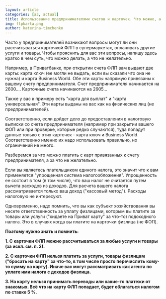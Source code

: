 ```yaml
---
layout: article
categories: [a3, actual]
title: Использование предпринимателями счетов и карточек. Что можно, а что нельзя
img: flpkarta.png
author: katerina-timchenko
--- 
```


Часто у предпринимателей возникают вопросы могут ли они рассчитываться карточкой ФЛП в супермаркетах, оплачивать другие 
услуги и товары. Чтобы прояснить для вас эти вопросы, напишу здесь кратко в чем суть, что можно делать, а что не желательно. 


Например, в Приватбанке, при открытии счета ФЛП вам выдают две карты: карта ключ (ее могли не выдать, если вы сказали что она не нужна) и карта Business World. Обе эти карты напрямую привязаны к вашему счету предпринимателя.
Счет предпринимателя начинается на 2600.... Карточные счета начинаются на 2605...

Также у вас к примеру есть "карта для выплат" и "карта универсальная". Эти карты выданы на вас как на физических лиц 
(не предпринимателей).

Соответственно, если дойдет дело до предоставления в налоговую выписки со счета предпринимателя (например при 
закрытии вашего ФОП или при проверке, которые редко случаются), туда попадут данные только с этих карточек - 
карта ключ и Business World. Соответственно именно их надо использовать правильно, но ограничений не много. 

Разберемся за что можно платить с карт привязанных к счету предпринимателя, а за что не желательно. 

Если вы являетесь плательщиком единого налога, это значит что к вам применяется "упрощенная система налогообложения". 
Упрощенность ее состоит в том (в том числе), что ваш налог не считается путем вычета расходов из доходов. 
Для расчета вашего налога рассматривается только ваш доход ("кассовый метод"). Расходы налоговую не интересуют. 

Одновременно, надо помнить, что вы как субъект хозяйствования вы несете ответственность за уплату физлицами, которым вы 
платите за товары или услуги ("кидаете на Приват карту" за что-то) подоходного налога. Это в случаях когда вы платите 
на карточки физлица (не ФОП).

**Поэтому нужно знать и помнить:**

**1. С карточки ФЛП можно рассчитываться за любые услуги и товары (за искл. см. п. 2).**

**2. С карточки ФЛП нельзя платить за услуги, товары физлицам ("бросать на карту" за что-то, в том числе просто перечислить**
**кому-то сумму на карту). Иначе вас могут рассматривать как агента по уплате ими налога с доходов физлица.**

**3. На карту нельзя принимать переводы или какие-то платежи от знакомых. Всё что на карту ФЛП попадает, будет облагаться** 
**налогом по ставке 5 %.**